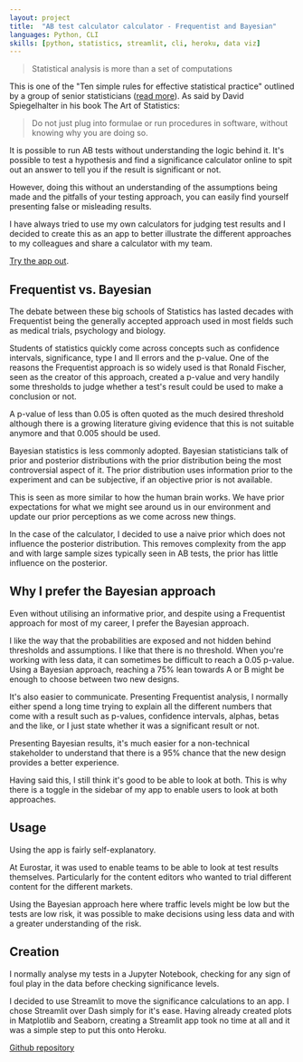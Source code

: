 ```yaml
---
layout: project
title:  "AB test calculator calculator - Frequentist and Bayesian"
languages: Python, CLI
skills: [python, statistics, streamlit, cli, heroku, data viz]
---
```


<!-- ![Image demo >]({{site.baseurl}}/assets/img/samplesize-demofull.gif){: width="35%"} -->

> Statistical analysis is more than a set of computations

This is one of the "Ten simple rules for effective statistical practice" outlined by a group of senior statisticians ([read more](https://journals.plos.org/ploscompbiol/article?id=10.1371/journal.pcbi.1004961)). As said by David Spiegelhalter in his book The Art of Statistics:

> Do not just plug into formulae or run procedures in software, without knowing why you are doing so.

It is possible to run AB tests without understanding the logic behind it. It's possible to test a hypothesis and find a significance calculator online to spit out an answer to tell you if the result is significant or not.

However, doing this without an understanding of the assumptions being made and the pitfalls of your testing approach, you can easily find yourself presenting false or misleading results.

I have always tried to use my own calculators for judging test results and I decided to create this as an app to better illustrate the different approaches to my colleagues and share a calculator with my team.

[Try the app out](http://testcalculator.rfoxdata.co.uk/).

<!--description-->

## Frequentist vs. Bayesian

The debate between these big schools of Statistics has lasted decades with Frequentist being the generally accepted approach used in most fields such as medical trials, psychology and biology.

Students of statistics quickly come across concepts such as confidence intervals, significance, type I and II errors and the p-value. One of the reasons the Frequentist approach is so widely used is that Ronald Fischer, seen as the creator of this approach, created a p-value and very handily some thresholds to judge whether a test's result could be used to make a conclusion or not.

A p-value of less than 0.05 is often quoted as the much desired threshold although there is a growing literature giving evidence that this is not suitable anymore and that 0.005 should be used.

Bayesian statistics is less commonly adopted. Bayesian statisticians talk of prior and posterior distributions with the prior distribution being the most controversial aspect of it. The prior distribution uses information prior to the experiment and can be subjective, if an objective prior is not available.

This is seen as more similar to how the human brain works. We have prior expectations for what we might see around us in our environment and update our prior perceptions as we come across new things.

In the case of the calculator, I decided to use a naive prior which does not influence the posterior distribution. This removes complexity from the app and with large sample sizes typically seen in AB tests, the prior has little influence on the posterior.

## Why I prefer the Bayesian approach

Even without utilising an informative prior, and despite using a Frequentist approach for most of my career, I prefer the Bayesian approach.

I like the way that the probabilities are exposed and not hidden behind thresholds and assumptions. I like that there is no threshold. When you're working with less data, it can sometimes be difficult to reach a 0.05 p-value. Using a Bayesian approach, reaching a 75% lean towards A or B might be enough to choose between two new designs.

It's also easier to communicate. Presenting Frequentist analysis, I normally either spend a long time trying to explain all the different numbers that come with a result such as p-values, confidence intervals, alphas, betas and the like, or I just state whether it was a significant result or not.

Presenting Bayesian results, it's much easier for a non-technical stakeholder to understand that there is a 95% chance that the new design provides a better experience.

Having said this, I still think it's good to be able to look at both. This is why there is a toggle in the sidebar of my app to enable users to look at both approaches.

## Usage

Using the app is fairly self-explanatory.

At Eurostar, it was used to enable teams to be able to look at test results themselves. Particularly for the content editors who wanted to trial different content for the different markets.

Using the Bayesian approach here where traffic levels might be low but the tests are low risk, it was possible to make decisions using less data and with a greater understanding of the risk.

## Creation

I normally analyse my tests in a Jupyter Notebook, checking for any sign of foul play in the data before checking significance levels.

I decided to use Streamlit to move the significance calculations to an app. I chose Streamlit over Dash simply for it's ease. Having already created plots in Matplotlib and Seaborn, creating a Streamlit app took no time at all and it was a simple step to put this onto Heroku.

[Github repository](https://github.com/rjjfox/abtestcalculator)

<!-- TODO: Bayes factor inclusion -->
<!-- TODO: Explain some of the logic behind the Bayesian approach -->
<!-- TODO: Explain some of the logic behind the Frequentist approach -->
